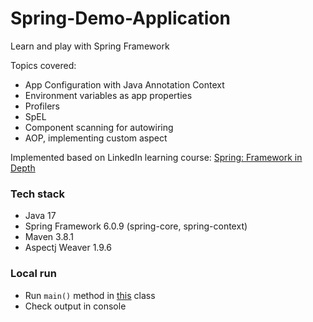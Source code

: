 # Spring-Demo-Application
Learn and play with Spring Framework

Topics covered:
- App Configuration with Java Annotation Context
- Environment variables as app properties
- Profilers
- SpEL
- Component scanning for autowiring
- AOP, implementing custom aspect

Implemented based on LinkedIn learning course:
[Spring: Framework in Depth](https://www.linkedin.com/learning/spring-framework-in-depth-2/building-blocks-of-spring)

### Tech stack

- Java 17
- Spring Framework 6.0.9 (spring-core, spring-context)
- Maven 3.8.1
- Aspectj Weaver 1.9.6

### Local run

- Run `main()` method in [this](src/main/java/com/yevhent/springdemo/SpringDemoApplication.java) class
- Check output in console
